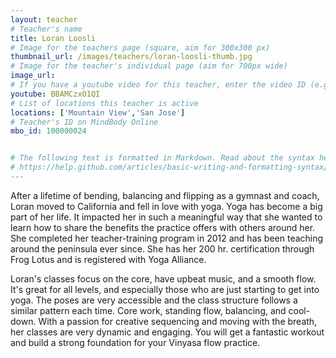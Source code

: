 ```yaml
---
layout: teacher
# Teacher's name
title: Loran Loosli
# Image for the teachers page (square, aim for 300x300 px)
thumbnail_url: /images/teachers/loran-loosli-thumb.jpg
# Image for the teacher's individual page (aim for 700px wide)
image_url: 
# If you have a youtube video for this teacher, enter the video ID (e.g. qaqiC84uaNg)
youtube: BBAMCzxO1QI
# List of locations this teacher is active
locations: ['Mountain View','San Jose']
# Teacher's ID on MindBody Online
mbo_id: 100000024


# The following text is formatted in Markdown. Read about the syntax here:
# https://help.github.com/articles/basic-writing-and-formatting-syntax/
---
```


After a lifetime of bending, balancing and flipping as a gymnast and coach, Loran moved to California and fell in love with yoga. Yoga has become a big part of her life. It impacted her in such a meaningful way that she wanted to learn how to share the benefits the practice offers with others around her. She completed her teacher-training program in 2012 and has been teaching around the peninsula ever since. She has her 200 hr. certification through Frog Lotus and is registered with Yoga Alliance.

Loran's classes focus on the core, have upbeat music, and a smooth flow. It's great for all levels, and especially those who are just starting to get into yoga. The poses are very accessible and the class structure follows a similar pattern each time. Core work, standing flow, balancing, and cool-down. With a passion for creative sequencing and moving with the breath, her classes are very dynamic and engaging. You will get a fantastic workout and build a strong foundation for your Vinyasa flow practice.
